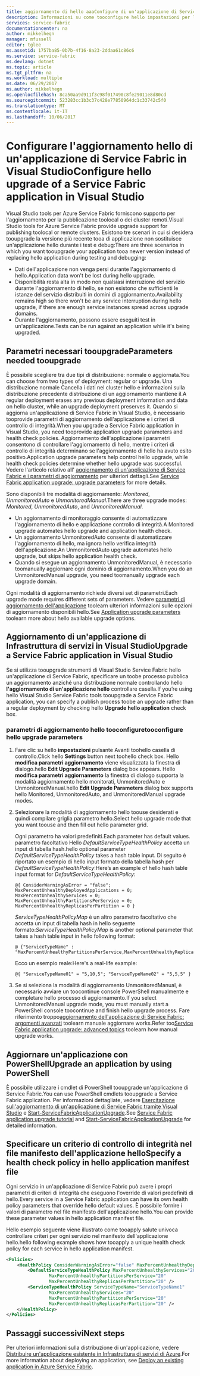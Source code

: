 ```yaml
---
title: aggiornamento di hello aaaConfigure di un'applicazione di Service Fabric | Documenti Microsoft
description: Informazioni su come tooconfigure hello impostazioni per l'aggiornamento di un'applicazione di Service Fabric con Microsoft Visual Studio.
services: service-fabric
documentationcenter: na
author: mikkelhegn
manager: mfussell
editor: tglee
ms.assetid: 1757ba85-0b7b-4f16-8a23-2ddaa61c86c6
ms.service: service-fabric
ms.devlang: dotnet
ms.topic: article
ms.tgt_pltfrm: na
ms.workload: multiple
ms.date: 06/29/2017
ms.author: mikkelhegn
ms.openlocfilehash: 8ca50aa9d911f3c98f017490c8fe29011e8d80cd
ms.sourcegitcommit: 523283cc1b3c37c428e77850964dc1c33742c5f0
ms.translationtype: MT
ms.contentlocale: it-IT
ms.lasthandoff: 10/06/2017
---
```

# <a name="configure-hello-upgrade-of-a-service-fabric-application-in-visual-studio"></a><span data-ttu-id="bc15c-103">Configurare l'aggiornamento hello di un'applicazione di Service Fabric in Visual Studio</span><span class="sxs-lookup"><span data-stu-id="bc15c-103">Configure hello upgrade of a Service Fabric application in Visual Studio</span></span>
<span data-ttu-id="bc15c-104">Visual Studio tools per Azure Service Fabric forniscono supporto per l'aggiornamento per la pubblicazione toolocal o dei cluster remoti.</span><span class="sxs-lookup"><span data-stu-id="bc15c-104">Visual Studio tools for Azure Service Fabric provide upgrade support for publishing toolocal or remote clusters.</span></span> <span data-ttu-id="bc15c-105">Esistono tre scenari in cui si desidera tooupgrade la versione più recente tooa di applicazione non sostituisce un'applicazione hello durante i test e debug:</span><span class="sxs-lookup"><span data-stu-id="bc15c-105">There are three scenarios in which you want tooupgrade your application tooa newer version instead of replacing hello application during testing and debugging:</span></span>

* <span data-ttu-id="bc15c-106">Dati dell'applicazione non venga persi durante l'aggiornamento di hello.</span><span class="sxs-lookup"><span data-stu-id="bc15c-106">Application data won't be lost during hello upgrade.</span></span>
* <span data-ttu-id="bc15c-107">Disponibilità resta alta in modo non qualsiasi interruzione del servizio durante l'aggiornamento di hello, se non esistono che sufficienti le istanze del servizio distribuiti in domini di aggiornamento.</span><span class="sxs-lookup"><span data-stu-id="bc15c-107">Availability remains high so there won't be any service interruption during hello upgrade, if there are enough service instances spread across upgrade domains.</span></span>
* <span data-ttu-id="bc15c-108">Durante l'aggiornamento, possono essere eseguiti test in un'applicazione.</span><span class="sxs-lookup"><span data-stu-id="bc15c-108">Tests can be run against an application while it's being upgraded.</span></span>

## <a name="parameters-needed-tooupgrade"></a><span data-ttu-id="bc15c-109">Parametri necessari tooupgrade</span><span class="sxs-lookup"><span data-stu-id="bc15c-109">Parameters needed tooupgrade</span></span>
<span data-ttu-id="bc15c-110">È possibile scegliere tra due tipi di distribuzione: normale o aggiornata.</span><span class="sxs-lookup"><span data-stu-id="bc15c-110">You can choose from two types of deployment: regular or upgrade.</span></span> <span data-ttu-id="bc15c-111">Una distribuzione normale Cancella i dati nel cluster hello e informazioni sulla distribuzione precedente distribuzione di un aggiornamento mantiene il.</span><span class="sxs-lookup"><span data-stu-id="bc15c-111">A regular deployment erases any previous deployment information and data on hello cluster, while an upgrade deployment preserves it.</span></span> <span data-ttu-id="bc15c-112">Quando si aggiorna un'applicazione di Service Fabric in Visual Studio, è necessario tooprovide parametri di aggiornamento dell'applicazione e i criteri di controllo di integrità.</span><span class="sxs-lookup"><span data-stu-id="bc15c-112">When you upgrade a Service Fabric application in Visual Studio, you need tooprovide application upgrade parameters and health check policies.</span></span> <span data-ttu-id="bc15c-113">Aggiornamento dell'applicazione i parametri consentono di controllare l'aggiornamento di hello, mentre i criteri di controllo di integrità determinano se l'aggiornamento di hello ha avuto esito positivo.</span><span class="sxs-lookup"><span data-stu-id="bc15c-113">Application upgrade parameters help control hello upgrade, while health check policies determine whether hello upgrade was successful.</span></span> <span data-ttu-id="bc15c-114">Vedere l'articolo relativo all' [aggiornamento di un'applicazione di Service Fabric e i parametri di aggiornamento](service-fabric-application-upgrade-parameters.md) per ulteriori dettagli.</span><span class="sxs-lookup"><span data-stu-id="bc15c-114">See [Service Fabric application upgrade: upgrade parameters](service-fabric-application-upgrade-parameters.md) for more details.</span></span>

<span data-ttu-id="bc15c-115">Sono disponibili tre modalità di aggiornamento: *Monitored*, *UnmonitoredAuto* e *UnmonitoredManual*.</span><span class="sxs-lookup"><span data-stu-id="bc15c-115">There are three upgrade modes: *Monitored*, *UnmonitoredAuto*, and *UnmonitoredManual*.</span></span>

* <span data-ttu-id="bc15c-116">Un aggiornamento di monitoraggio consente di automatizzare l'aggiornamento di hello e applicazione controllo di integrità.</span><span class="sxs-lookup"><span data-stu-id="bc15c-116">A Monitored upgrade automates hello upgrade and application health check.</span></span>
* <span data-ttu-id="bc15c-117">Un aggiornamento UnmonitoredAuto consente di automatizzare l'aggiornamento di hello, ma ignora hello verifica integrità dell'applicazione.</span><span class="sxs-lookup"><span data-stu-id="bc15c-117">An UnmonitoredAuto upgrade automates hello upgrade, but skips hello application health check.</span></span>
* <span data-ttu-id="bc15c-118">Quando si esegue un aggiornamento UnmonitoredManual, è necessario toomanually aggiornare ogni dominio di aggiornamento.</span><span class="sxs-lookup"><span data-stu-id="bc15c-118">When you do an UnmonitoredManual upgrade, you need toomanually upgrade each upgrade domain.</span></span>

<span data-ttu-id="bc15c-119">Ogni modalità di aggiornamento richiede diversi set di parametri.</span><span class="sxs-lookup"><span data-stu-id="bc15c-119">Each upgrade mode requires different sets of parameters.</span></span> <span data-ttu-id="bc15c-120">Vedere [parametri di aggiornamento dell'applicazione](service-fabric-application-upgrade-parameters.md) toolearn ulteriori informazioni sulle opzioni di aggiornamento disponibili hello.</span><span class="sxs-lookup"><span data-stu-id="bc15c-120">See [Application upgrade parameters](service-fabric-application-upgrade-parameters.md) toolearn more about hello available upgrade options.</span></span>

## <a name="upgrade-a-service-fabric-application-in-visual-studio"></a><span data-ttu-id="bc15c-121">Aggiornamento di un'applicazione di Infrastruttura di servizi in Visual Studio</span><span class="sxs-lookup"><span data-stu-id="bc15c-121">Upgrade a Service Fabric application in Visual Studio</span></span>
<span data-ttu-id="bc15c-122">Se si utilizza tooupgrade strumenti di Visual Studio Service Fabric hello un'applicazione di Service Fabric, specificare un toobe processo pubblica un aggiornamento anziché una distribuzione normale controllando hello **l'aggiornamento di un'applicazione hello** controllare casella.</span><span class="sxs-lookup"><span data-stu-id="bc15c-122">If you’re using hello Visual Studio Service Fabric tools tooupgrade a Service Fabric application, you can specify a publish process toobe an upgrade rather than a regular deployment by checking hello **Upgrade hello application** check box.</span></span>

### <a name="tooconfigure-hello-upgrade-parameters"></a><span data-ttu-id="bc15c-123">parametri di aggiornamento hello tooconfigure</span><span class="sxs-lookup"><span data-stu-id="bc15c-123">tooconfigure hello upgrade parameters</span></span>
1. <span data-ttu-id="bc15c-124">Fare clic su hello **impostazioni** pulsante Avanti toohello casella di controllo.</span><span class="sxs-lookup"><span data-stu-id="bc15c-124">Click hello **Settings** button next toohello check box.</span></span> <span data-ttu-id="bc15c-125">Hello **modifica parametri aggiornamento** viene visualizzata la finestra di dialogo.</span><span class="sxs-lookup"><span data-stu-id="bc15c-125">hello **Edit Upgrade Parameters** dialog box appears.</span></span> <span data-ttu-id="bc15c-126">Hello **modifica parametri aggiornamento** la finestra di dialogo supporta la modalità aggiornamento hello monitorati, UnmonitoredAuto e UnmonitoredManual.</span><span class="sxs-lookup"><span data-stu-id="bc15c-126">hello **Edit Upgrade Parameters** dialog box supports hello Monitored, UnmonitoredAuto, and UnmonitoredManual upgrade modes.</span></span>
2. <span data-ttu-id="bc15c-127">Selezionare la modalità di aggiornamento hello toouse desiderati e quindi compilare griglia parametro hello.</span><span class="sxs-lookup"><span data-stu-id="bc15c-127">Select hello upgrade mode that you want toouse and then fill out hello parameter grid.</span></span>

    <span data-ttu-id="bc15c-128">Ogni parametro ha valori predefiniti.</span><span class="sxs-lookup"><span data-stu-id="bc15c-128">Each parameter has default values.</span></span> <span data-ttu-id="bc15c-129">parametro facoltativo Hello *DefaultServiceTypeHealthPolicy* accetta un input di tabella hash.</span><span class="sxs-lookup"><span data-stu-id="bc15c-129">hello optional parameter *DefaultServiceTypeHealthPolicy* takes a hash table input.</span></span> <span data-ttu-id="bc15c-130">Di seguito è riportato un esempio di hello input formato della tabella hash per *DefaultServiceTypeHealthPolicy*:</span><span class="sxs-lookup"><span data-stu-id="bc15c-130">Here’s an example of hello hash table input format for *DefaultServiceTypeHealthPolicy*:</span></span>

    ```
    @{ ConsiderWarningAsError = "false"; MaxPercentUnhealthyDeployedApplications = 0; MaxPercentUnhealthyServices = 0; MaxPercentUnhealthyPartitionsPerService = 0; MaxPercentUnhealthyReplicasPerPartition = 0 }
    ```

    <span data-ttu-id="bc15c-131">*ServiceTypeHealthPolicyMap* è un altro parametro facoltativo che accetta un input di tabella hash in hello seguente formato:</span><span class="sxs-lookup"><span data-stu-id="bc15c-131">*ServiceTypeHealthPolicyMap* is another optional parameter that takes a hash table input in hello following format:</span></span>

    ```    
    @ {"ServiceTypeName" : "MaxPercentUnhealthyPartitionsPerService,MaxPercentUnhealthyReplicasPerPartition,MaxPercentUnhealthyServices"}
    ```

    <span data-ttu-id="bc15c-132">Ecco un esempio reale:</span><span class="sxs-lookup"><span data-stu-id="bc15c-132">Here's a real-life example:</span></span>

    ```
    @{ "ServiceTypeName01" = "5,10,5"; "ServiceTypeName02" = "5,5,5" }
    ```
3. <span data-ttu-id="bc15c-133">Se si seleziona la modalità di aggiornamento UnmonitoredManual, è necessario avviare un toocontinue console PowerShell manualmente e completare hello processo di aggiornamento.</span><span class="sxs-lookup"><span data-stu-id="bc15c-133">If you select UnmonitoredManual upgrade mode, you must manually start a PowerShell console toocontinue and finish hello upgrade process.</span></span> <span data-ttu-id="bc15c-134">Fare riferimento troppo[aggiornamento dell'applicazione di Service Fabric: argomenti avanzati](service-fabric-application-upgrade-advanced.md) toolearn manuale aggiornare works.</span><span class="sxs-lookup"><span data-stu-id="bc15c-134">Refer too[Service Fabric application upgrade: advanced topics](service-fabric-application-upgrade-advanced.md) toolearn how manual upgrade works.</span></span>

## <a name="upgrade-an-application-by-using-powershell"></a><span data-ttu-id="bc15c-135">Aggiornare un'applicazione con PowerShell</span><span class="sxs-lookup"><span data-stu-id="bc15c-135">Upgrade an application by using PowerShell</span></span>
<span data-ttu-id="bc15c-136">È possibile utilizzare i cmdlet di PowerShell tooupgrade un'applicazione di Service Fabric.</span><span class="sxs-lookup"><span data-stu-id="bc15c-136">You can use PowerShell cmdlets tooupgrade a Service Fabric application.</span></span> <span data-ttu-id="bc15c-137">Per informazioni dettagliate, vedere [Esercitazione sull'aggiornamento di un'applicazione di Service Fabric tramite Visual Studio](service-fabric-application-upgrade-tutorial.md) e [Start-ServiceFabricApplicationUpgrade](https://msdn.microsoft.com/library/mt125975.aspx).</span><span class="sxs-lookup"><span data-stu-id="bc15c-137">See [Service Fabric application upgrade tutorial](service-fabric-application-upgrade-tutorial.md) and [Start-ServiceFabricApplicationUpgrade](https://msdn.microsoft.com/library/mt125975.aspx) for detailed information.</span></span>

## <a name="specify-a-health-check-policy-in-hello-application-manifest-file"></a><span data-ttu-id="bc15c-138">Specificare un criterio di controllo di integrità nel file manifesto dell'applicazione hello</span><span class="sxs-lookup"><span data-stu-id="bc15c-138">Specify a health check policy in hello application manifest file</span></span>
<span data-ttu-id="bc15c-139">Ogni servizio in un'applicazione di Service Fabric può avere i propri parametri di criteri di integrità che eseguono l'override di valori predefiniti di hello.</span><span class="sxs-lookup"><span data-stu-id="bc15c-139">Every service in a Service Fabric application can have its own health policy parameters that override hello default values.</span></span> <span data-ttu-id="bc15c-140">È possibile fornire i valori di parametro nel file manifesto dell'applicazione hello.</span><span class="sxs-lookup"><span data-stu-id="bc15c-140">You can provide these parameter values in hello application manifest file.</span></span>

<span data-ttu-id="bc15c-141">Hello esempio seguente viene illustrato come tooapply salute univoca controllare criteri per ogni servizio nel manifesto dell'applicazione hello.</span><span class="sxs-lookup"><span data-stu-id="bc15c-141">hello following example shows how tooapply a unique health check policy for each service in hello application manifest.</span></span>

```xml
<Policies>
    <HealthPolicy ConsiderWarningAsError="false" MaxPercentUnhealthyDeployedApplications="20">
        <DefaultServiceTypeHealthPolicy MaxPercentUnhealthyServices="20"               
                MaxPercentUnhealthyPartitionsPerService="20"
                MaxPercentUnhealthyReplicasPerPartition="20" />
        <ServiceTypeHealthPolicy ServiceTypeName="ServiceTypeName1"
                MaxPercentUnhealthyServices="20"
                MaxPercentUnhealthyPartitionsPerService="20"
                MaxPercentUnhealthyReplicasPerPartition="20" />      
    </HealthPolicy>
</Policies>
```
## <a name="next-steps"></a><span data-ttu-id="bc15c-142">Passaggi successivi</span><span class="sxs-lookup"><span data-stu-id="bc15c-142">Next steps</span></span>
<span data-ttu-id="bc15c-143">Per ulteriori informazioni sulla distribuzione di un'applicazione, vedere [Distribuire un'applicazione esistente in Infrastruttura di servizi di Azure](service-fabric-deploy-existing-app.md).</span><span class="sxs-lookup"><span data-stu-id="bc15c-143">For more information about deploying an application, see [Deploy an existing application in Azure Service Fabric](service-fabric-deploy-existing-app.md).</span></span>